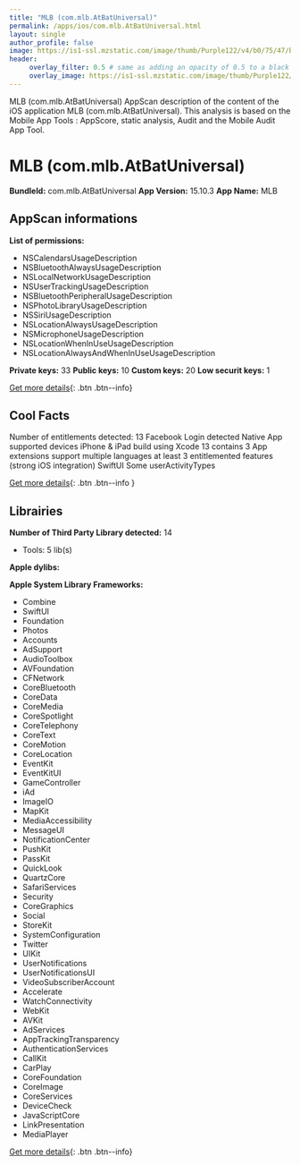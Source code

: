 ```yaml
---
title: "MLB (com.mlb.AtBatUniversal)"
permalink: /apps/ios/com.mlb.AtBatUniversal.html
layout: single
author_profile: false
image: https://is1-ssl.mzstatic.com/image/thumb/Purple122/v4/b0/75/47/b0754786-5200-439b-a59c-7a2611a6c6dc/AppIcon-0-0-1x_U007emarketing-0-7-0-sRGB-85-220.png/512x512bb.jpg
header: 
     overlay_filter: 0.5 # same as adding an opacity of 0.5 to a black background
     overlay_image: https://is1-ssl.mzstatic.com/image/thumb/Purple122/v4/b0/75/47/b0754786-5200-439b-a59c-7a2611a6c6dc/AppIcon-0-0-1x_U007emarketing-0-7-0-sRGB-85-220.png/512x512bb.jpg
---
```

MLB (com.mlb.AtBatUniversal) AppScan description of the content of the iOS application MLB (com.mlb.AtBatUniversal). This analysis is based on the Mobile App Tools : AppScore, static analysis, Audit and the Mobile Audit App Tool.

# MLB (com.mlb.AtBatUniversal)

**BundleId:** com.mlb.AtBatUniversal
**App Version:** 15.10.3
**App Name:** MLB


## AppScan informations 

**List of permissions:** 
- NSCalendarsUsageDescription
- NSBluetoothAlwaysUsageDescription
- NSLocalNetworkUsageDescription
- NSUserTrackingUsageDescription
- NSBluetoothPeripheralUsageDescription
- NSPhotoLibraryUsageDescription
- NSSiriUsageDescription
- NSLocationAlwaysUsageDescription
- NSMicrophoneUsageDescription
- NSLocationWhenInUseUsageDescription
- NSLocationAlwaysAndWhenInUseUsageDescription
  
  
**Private keys:** 33
**Public keys:** 10
**Custom keys:** 20
**Low securit keys:** 1
  
[Get more details](/pricing.html){: .btn .btn--info}

## Cool Facts

Number of entitlements detected: 13
Facebook Login detected
Native App
supported devices iPhone & iPad
build using Xcode 13
contains 3 App extensions
support multiple languages
at least 3 entitlemented features (strong iOS integration)
SwiftUI
Some userActivityTypes
  
[Get more details](/pricing.html){: .btn .btn--info }

## Librairies 
**Number of Third Party Library detected:** 14
- Tools: 5 lib(s)


**Apple dylibs:**


**Apple System Library Frameworks:**
- Combine
- SwiftUI
- Foundation
- Photos
- Accounts
- AdSupport
- AudioToolbox
- AVFoundation
- CFNetwork
- CoreBluetooth
- CoreData
- CoreMedia
- CoreSpotlight
- CoreTelephony
- CoreText
- CoreMotion
- CoreLocation
- EventKit
- EventKitUI
- GameController
- iAd
- ImageIO
- MapKit
- MediaAccessibility
- MessageUI
- NotificationCenter
- PushKit
- PassKit
- QuickLook
- QuartzCore
- SafariServices
- Security
- CoreGraphics
- Social
- StoreKit
- SystemConfiguration
- Twitter
- UIKit
- UserNotifications
- UserNotificationsUI
- VideoSubscriberAccount
- Accelerate
- WatchConnectivity
- WebKit
- AVKit
- AdServices
- AppTrackingTransparency
- AuthenticationServices
- CallKit
- CarPlay
- CoreFoundation
- CoreImage
- CoreServices
- DeviceCheck
- JavaScriptCore
- LinkPresentation
- MediaPlayer


  
[Get more details](/pricing.html){: .btn .btn--info}

